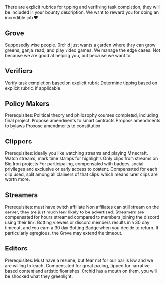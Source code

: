 There are explicit rubrics for tipping and verifiying task completion, they will be included in your bounty description.
We want to reward you for doing an incredible job ♥

## Grove
Supposedly wise people.
0rchid just wants a garden where they can grow greens, ganja, read, and play video games.
We manage the edge cases. Not because we are good at helping you, but because we want to.

## Verifiers
Verify task completion based on explicit rubric
Determine tipping based on explicit rubric, if applicable

## Policy Makers
Prerequisites: Political theory and philosophy courses completed, including final project.
Propose amendments to smart contracts
Propose amendments to bylaws
Propose amendments to constitution

## Clippers
Prerequisites: ideally you like watching streams and playing Minecraft.
Watch streams, mark time stamps for highlights
Only clips from streams on Big Iron projects
For participating, compensated with badges, social privileges and exclusive or early access to content.
Compensated for each clip used, split among all claimers of that clips, which means rarer clips are worth more.

## Streamers
Prerequisites: must have twitch affiliate
Non affiliates can still stream on the server, they are just much less likely to be advertised.
Streamers are compensated for hours streamed compared to members joining the discord using their link.
Botting viewers or discord members results in a 30 day timeout, and you earn a 30 day Botting Badge when you decide to return.
If particularly egregious, the Grove may extend the timeout.

## Editors
Prerequisites: Must have a resume, but fear not for our bar is low and we are willing to teach.
Compensated for great pacing, tipped for narrative based content and artistic flourishes.
0rchid has a mouth on them, you will be shocked what they greenlight.